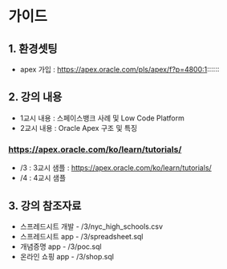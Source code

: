 # 가이드

## 1. 환경셋팅
* apex 가입 : https://apex.oracle.com/pls/apex/f?p=4800:1::::::


## 2. 강의 내용
*  1교시 내용 : 스페이스뱅크 사례 및 Low Code Platform 
*  2교시 내용 : Oracle Apex 구조 및 특징
###  https://apex.oracle.com/ko/learn/tutorials/
* /3 : 3교시 샘플 : https://apex.oracle.com/ko/learn/tutorials/
* /4 : 4교시 샘플


## 3. 강의 참조자료
*	스프레드시트 개발 - /3/nyc_high_schools.csv
*	스프레드시트 app - /3/spreadsheet.sql
*	개념증명 app - /3/poc.sql
*	온라인 쇼핑 app - /3/shop.sql